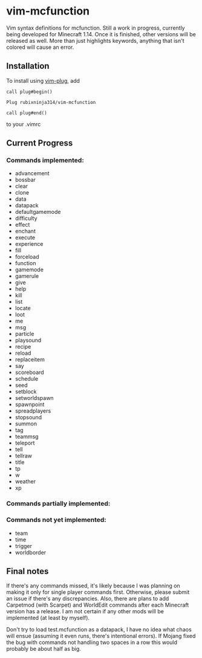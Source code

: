 # vim-mcfunction
Vim syntax definitions for mcfunction. Still a work in progress, currently being developed for Minecraft 1.14. Once it is finished, other versions will be released as well. More than just highlights keywords, anything that isn't colored will cause an error.

## Installation

To install using [vim-plug](https://github.com/junegunn/vim-plug), add
```
call plug#begin()

Plug rubixninja314/vim-mcfunction

call plug#end()
```
to your .vimrc

## Current Progress
### Commands implemented:
- advancement
- bossbar
- clear
- clone
- data
- datapack
- defaultgamemode
- difficulty
- effect
- enchant
- execute
- experience
- fill
- forceload
- function
- gamemode
- gamerule
- give
- help
- kill
- list
- locate
- loot
- me
- msg
- particle
- playsound
- recipe
- reload
- replaceitem
- say
- scoreboard
- schedule
- seed
- setblock
- setworldspawn
- spawnpoint
- spreadplayers
- stopsound
- summon
- tag
- teammsg
- teleport
- tell
- tellraw
- title
- tp
- w
- weather
- xp

### Commands partially implemented:

### Commands not yet implemented:
- team
- time
- trigger
- worldborder


## Final notes
If there's any commands missed, it's likely because I was planning on making it only for single player commands first. Otherwise, please submit an issue if there's any discrepancies. Also, there are plans to add Carpetmod (with Scarpet) and WorldEdit commands after each Minecraft version has a release. I am not certain if any other mods will be implemented (at least by myself).

Don't try to load test.mcfunction as a datapack, I have no idea what chaos will ensue (assuming it even runs, there's intentional errors). If Mojang fixed the bug with commands not handling two spaces in a row this would probably be about half as big.
